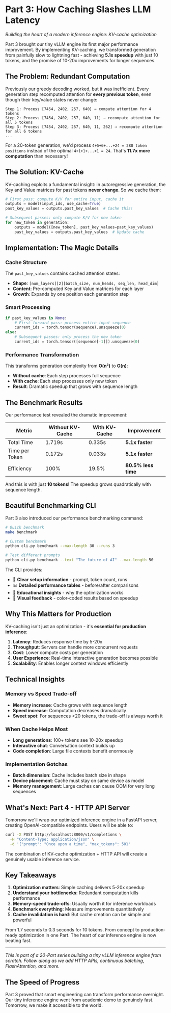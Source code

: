 # Part 3: How Caching Slashes LLM Latency

*Building the heart of a modern inference engine: KV-cache optimization*

Part 3 brought our tiny vLLM engine its first major performance improvement. By implementing KV-caching, we transformed generation from painfully slow to lightning fast - achieving **5.1x speedup** with just 10 tokens, and the promise of 10-20x improvements for longer sequences.

## The Problem: Redundant Computation

Previously our greedy decoding worked, but it was inefficient. Every generation step recomputed attention for **every previous token**, even though their key/value states never change:

```
Step 1: Process [7454, 2402, 257, 640] → compute attention for 4 tokens
Step 2: Process [7454, 2402, 257, 640, 11] → recompute attention for all 5 tokens
Step 3: Process [7454, 2402, 257, 640, 11, 262] → recompute attention for all 6 tokens
...
```

For a 20-token generation, we'd process `4+5+6+...+24 = 280 token positions` instead of the optimal `4+1+1+...+1 = 24`. That's **11.7x more computation** than necessary!

## The Solution: KV-Cache

KV-caching exploits a fundamental insight: in autoregressive generation, the Key and Value matrices for past tokens **never change**. So we cache them:

```python
# First pass: compute K/V for entire input, cache it
outputs = model(input_ids, use_cache=True)
past_key_values = outputs.past_key_values  # Cache this!

# Subsequent passes: only compute K/V for new token
for new_token in generation:
    outputs = model([new_token], past_key_values=past_key_values)
    past_key_values = outputs.past_key_values  # Update cache
```

## Implementation: The Magic Details

### Cache Structure
The `past_key_values` contains cached attention states:
- **Shape**: `[num_layers][2][batch_size, num_heads, seq_len, head_dim]`
- **Content**: Pre-computed Key and Value matrices for each layer
- **Growth**: Expands by one position each generation step

### Smart Processing
```python
if past_key_values is None:
    # First forward pass: process entire input sequence
    current_ids = torch.tensor(sequence).unsqueeze(0)
else:
    # Subsequent passes: only process the new token
    current_ids = torch.tensor([sequence[-1]]).unsqueeze(0)
```

### Performance Transformation
This transforms generation complexity from **O(n²)** to **O(n)**:
- **Without cache**: Each step processes full sequence
- **With cache**: Each step processes only new token
- **Result**: Dramatic speedup that grows with sequence length

## The Benchmark Results

Our performance test revealed the dramatic improvement:

| Metric | Without KV-Cache | With KV-Cache | Improvement |
|--------|------------------|---------------|-------------|
| Total Time | 1.719s | 0.335s | **5.1x faster** |
| Time per Token | 0.172s | 0.033s | **5.1x faster** |
| Efficiency | 100% | 19.5% | **80.5% less time** |

And this is with just **10 tokens**! The speedup grows quadratically with sequence length.

## Beautiful Benchmarking CLI

Part 3 also introduced our performance benchmarking command:

```bash
# Quick benchmark
make benchmark

# Custom benchmark
python cli.py benchmark --max-length 30 --runs 3

# Test different prompts
python cli.py benchmark --text "The future of AI" --max-length 50
```

The CLI provides:
- 🏁 **Clear setup information** - prompt, token count, runs
- 📊 **Detailed performance tables** - before/after comparisons
- 🧠 **Educational insights** - why the optimization works
- 🚀 **Visual feedback** - color-coded results based on speedup

## Why This Matters for Production

KV-caching isn't just an optimization - it's **essential for production inference**:

1. **Latency**: Reduces response time by 5-20x
2. **Throughput**: Servers can handle more concurrent requests
3. **Cost**: Lower compute costs per generation
4. **User Experience**: Real-time interactive generation becomes possible
5. **Scalability**: Enables longer context windows efficiently

## Technical Insights

### Memory vs Speed Trade-off
- **Memory increase**: Cache grows with sequence length
- **Speed increase**: Computation decreases dramatically
- **Sweet spot**: For sequences >20 tokens, the trade-off is always worth it

### When Cache Helps Most
- **Long generations**: 100+ tokens see 10-20x speedup
- **Interactive chat**: Conversation context builds up
- **Code completion**: Large file contexts benefit enormously

### Implementation Gotchas
- **Batch dimension**: Cache includes batch size in shape
- **Device placement**: Cache must stay on same device as model
- **Memory management**: Large caches can cause OOM for very long sequences

## What's Next: Part 4 - HTTP API Server

Tomorrow we'll wrap our optimized inference engine in a FastAPI server, creating OpenAI-compatible endpoints. Users will be able to:

```bash
curl -X POST http://localhost:8000/v1/completions \
  -H "Content-Type: application/json" \
  -d '{"prompt": "Once upon a time", "max_tokens": 50}'
```

The combination of KV-cache optimization + HTTP API will create a genuinely usable inference service.

## Key Takeaways

1. **Optimization matters**: Simple caching delivers 5-20x speedup
2. **Understand your bottlenecks**: Redundant computation kills performance
3. **Memory-speed trade-offs**: Usually worth it for inference workloads
4. **Benchmark everything**: Measure improvements quantitatively
5. **Cache invalidation is hard**: But cache creation can be simple and powerful

From 1.7 seconds to 0.3 seconds for 10 tokens. From concept to production-ready optimization in one Part. The heart of our inference engine is now beating fast.

---

*This is part of a 20-Part series building a tiny vLLM inference engine from scratch. Follow along as we add HTTP APIs, continuous batching, FlashAttention, and more.*

## The Speed of Progress

Part 3 proved that smart engineering can transform performance overnight. Our tiny inference engine went from academic demo to genuinely fast. Tomorrow, we make it accessible to the world.

